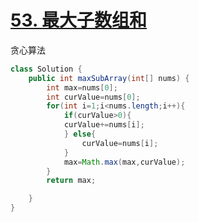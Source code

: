 # [53. 最大子数组和](https://leetcode-cn.com/problems/maximum-subarray/)

贪心算法

```java
class Solution {
    public int maxSubArray(int[] nums) {
        int max=nums[0];
        int curValue=nums[0];
        for(int i=1;i<nums.length;i++){
            if(curValue>0){
            curValue+=nums[i];
            } else{
                curValue=nums[i];
            }
            max=Math.max(max,curValue);
        }
        return max;

    }
}
```

